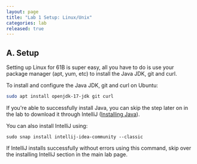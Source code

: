 ```yaml
---
layout: page
title: "Lab 1 Setup: Linux/Unix"
categories: lab
released: true
---
```


## A. Setup

Setting up Linux for 61B is super easy, all you have to do is use your package
manager (apt, yum, etc) to install the Java JDK, git and curl.

To install and configure the Java JDK, git and curl on Ubuntu:

```sh
sudo apt install openjdk-17-jdk git curl
```

If you're able to successfully install Java, you can skip the step later on in the lab to 
download it through IntelliJ ([Installing Java](index.md#installing-intellij)).

You can also install IntelliJ using: 
```shell
sudo snap install intellij-idea-community --classic
```

If IntelliJ installs successfully without errors using this command, skip over the installing IntelliJ section 
in the main lab page. 
